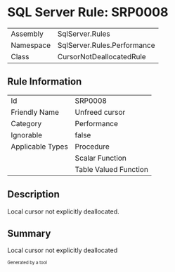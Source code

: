 ﻿# SQL Server Rule: SRP0008
  
|    |    |
|----|----|
| Assembly | SqlServer.Rules |
| Namespace | SqlServer.Rules.Performance |
| Class | CursorNotDeallocatedRule |
  
## Rule Information
  
|    |    |
|----|----|
| Id | SRP0008 |
| Friendly Name | Unfreed cursor |
| Category | Performance |
| Ignorable | false |
| Applicable Types | Procedure  |
|   | Scalar Function |
|   | Table Valued Function |
  
## Description
  
Local cursor not explicitly deallocated.
  
## Summary
  
Local cursor not explicitly deallocated
  
<sub><sup>Generated by a tool</sup></sub>
